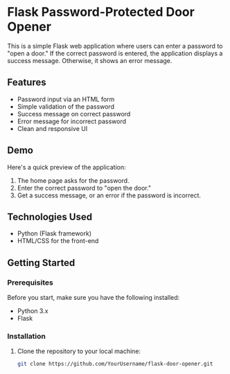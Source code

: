 # Flask Password-Protected Door Opener

This is a simple Flask web application where users can enter a password to "open a door." If the correct password is entered, the application displays a success message. Otherwise, it shows an error message.

## Features

- Password input via an HTML form
- Simple validation of the password
- Success message on correct password
- Error message for incorrect password
- Clean and responsive UI

## Demo

Here's a quick preview of the application:

1. The home page asks for the password.
2. Enter the correct password to "open the door."
3. Get a success message, or an error if the password is incorrect.

## Technologies Used

- Python (Flask framework)
- HTML/CSS for the front-end

## Getting Started

### Prerequisites

Before you start, make sure you have the following installed:

- Python 3.x
- Flask

### Installation

1. Clone the repository to your local machine:

   ```bash
   git clone https://github.com/YourUsername/flask-door-opener.git
